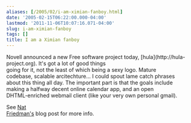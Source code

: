 ```yaml
---
aliases: [/2005/02/i-am-ximian-fanboy.html]
date: '2005-02-15T06:22:00.000-04:00'
lastmod: '2011-11-06T10:07:16.071-04:00'
slug: i-am-ximian-fanboy
tags: []
title: I am a Ximian fanboy
---
```


  
Novell announced a new Free software project today, [hula](http://hula-
project.org). It's got a lot of good things  
going for it, not the least of which being a sexy logo. Mature  
codebase, scalable arcitechture... I could spout lame catch phrases  
about this thing all day. The important part is that the goals include  
making a halfway decent online calendar app, and an open  
DHTML-enriched webmail client (like your very own personal gmail).  

  
  

  
See [Nat  
Friedman's](http://nat.org/2005/february/#15-February-2005) blog post for more
info.  

